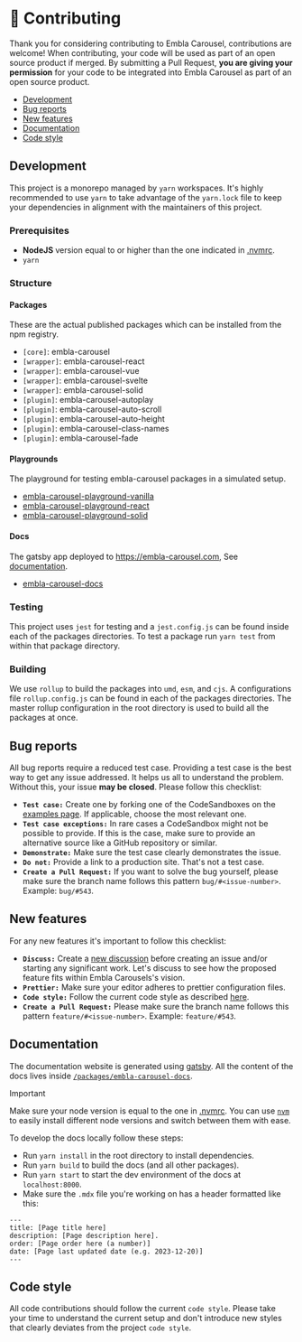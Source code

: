 # 💫 Contributing

Thank you for considering contributing to Embla Carousel, contributions are welcome! When contributing, your code will be used as part of an open source product if merged. By submitting a Pull Request, **you are giving your permission** for your code to be integrated into Embla Carousel as part of an open source product.

- [Development](#development)
- [Bug reports](#bug-reports)
- [New features](#new-features)
- [Documentation](#documentation)
- [Code style](#code-style)

## Development

This project is a monorepo managed by `yarn` workspaces. It's highly recommended to use `yarn` to take advantage of the `yarn.lock` file to keep your dependencies in alignment with the maintainers of this project.

### Prerequisites

- **NodeJS** version equal to or higher than the one indicated in [.nvmrc](https://github.com/davidjerleke/embla-carousel/blob/master/.nvmrc).
- `yarn`

### Structure

#### Packages

These are the actual published packages which can be installed from the npm registry.

- `[core]`: embla-carousel
- `[wrapper]`: embla-carousel-react
- `[wrapper]`: embla-carousel-vue
- `[wrapper]`: embla-carousel-svelte
- `[wrapper]`: embla-carousel-solid
- `[plugin]`: embla-carousel-autoplay
- `[plugin]`: embla-carousel-auto-scroll
- `[plugin]`: embla-carousel-auto-height
- `[plugin]`: embla-carousel-class-names
- `[plugin]`: embla-carousel-fade

#### Playgrounds

The playground for testing embla-carousel packages in a simulated setup.

- [embla-carousel-playground-vanilla](https://github.com/davidjerleke/embla-carousel/tree/master/playgrounds/embla-carousel-playground-vanilla)
- [embla-carousel-playground-react](https://github.com/davidjerleke/embla-carousel/tree/master/playgrounds/embla-carousel-playground-react)
- [embla-carousel-playground-solid](https://github.com/davidjerleke/embla-carousel/tree/master/playgrounds/embla-carousel-playground-solid)

#### Docs

The gatsby app deployed to https://embla-carousel.com, See [documentation](#Documentation).

- [embla-carousel-docs](https://github.com/davidjerleke/embla-carousel/tree/master/packages/embla-carousel-docs)

### Testing

This project uses `jest` for testing and a `jest.config.js` can be found inside each of the packages directories. To test a package run `yarn test` from within that package directory.

### Building

We use `rollup` to build the packages into `umd`, `esm`, and `cjs`. A configurations file `rollup.config.js` can be found in each of the packages directories. The master rollup configuration in the root directory is used to build all the packages at once.

## Bug reports

All bug reports require a reduced test case. Providing a test case is the best way to get any issue addressed. It helps us all to understand the problem. Without this, your issue **may be closed**. Please follow this checklist:

- **`Test case:`** Create one by forking one of the CodeSandboxes on the [examples page](https://www.embla-carousel.com/examples/). If applicable, choose the most relevant one.
- **`Test case exceptions:`** In rare cases a CodeSandbox might not be possible to provide. If this is the case, make sure to provide an alternative source like a GitHub repository or similar.
- **`Demonstrate:`** Make sure the test case clearly demonstrates the issue.
- **`Do not:`** Provide a link to a production site. That's not a test case.
- **`Create a Pull Request:`** If you want to solve the bug yourself, please make sure the branch name follows this pattern `bug/#<issue-number>`. Example: `bug/#543`.

## New features

For any new features it's important to follow this checklist:

- **`Discuss:`** Create a [new discussion](https://github.com/davidjerleke/embla-carousel/discussions/new?category=ideas) before creating an issue and/or starting any significant work. Let's discuss to see how the proposed feature fits within Embla Carousels's vision.
- **`Prettier:`** Make sure your editor adheres to prettier configuration files.
- **`Code style:`** Follow the current code style as described [here](#code-style).
- **`Create a Pull Request:`** Please make sure the branch name follows this pattern `feature/#<issue-number>`. Example: `feature/#543`.

## Documentation

The documentation website is generated using [gatsby](https://github.com/gatsbyjs/gatsby). All the content of the docs lives inside [`/packages/embla-carousel-docs`](https://github.com/davidjerleke/embla-carousel/tree/master/packages/embla-carousel-docs).

> [!IMPORTANT]  
> Make sure your node version is equal to the one in [.nvmrc](https://github.com/davidjerleke/embla-carousel/blob/master/.nvmrc). You can use [`nvm`](https://github.com/nvm-sh/nvm) to easily install different node versions and switch between them with ease.

To develop the docs locally follow these steps:

- Run `yarn install` in the root directory to install dependencies.
- Run `yarn build` to build the docs (and all other packages).
- Run `yarn start` to start the dev environment of the docs at `localhost:8000`.
- Make sure the `.mdx` file you're working on has a header formatted like this:

```
---
title: [Page title here]
description: [Page description here].
order: [Page order here (a number)]
date: [Page last updated date (e.g. 2023-12-20)]
---
```

## Code style

All code contributions should follow the current `code style`. Please take your time to understand the current setup and don't introduce new styles that clearly deviates from the project `code style`.
